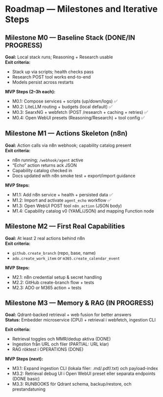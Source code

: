 # Roadmap — Milestones and Iterative Steps

## Milestone M0 — Baseline Stack (DONE/IN PROGRESS)
**Goal:** Local stack runs; Reasoning + Research usable  
**Exit criteria:**
- Stack up via scripts; health checks pass
- Research POST tool works end-to-end
- Models persist across restarts

**MVP Steps (2–3h each):**
- M0.1: Compose services + scripts (up/down/logs) ✅
- M0.2: LiteLLM routing + budgets (local default) ✅
- M0.3: SearxNG + webfetch (POST /research + caching + retries) ✅
- M0.4: Open WebUI presets (Reasoning/Research) + tool config ✅

## Milestone M1 — Actions Skeleton (n8n)
**Goal:** Action calls via n8n webhook; capability catalog present  
**Exit criteria:**
- n8n running; `/webhook/agent` active
- “Echo” action returns ack JSON
- Capability catalog checked in
- Docs updated with n8n smoke test + export/import guidance

**MVP Steps:**
- M1.1: Add n8n service + health + persisted data ✅
 - M1.2: Import and activate `agent_echo` workflow ✅
- M1.3: Open WebUI POST tool `n8n_action` (JSON body)
- M1.4: Capability catalog v0 (YAML/JSON) and mapping Function node

## Milestone M2 — First Real Capabilities
**Goal:** At least 2 real actions behind n8n  
**Exit criteria:**
- `github.create_branch` (repo, base, name)
- `ado.create_work_item` or `m365.create_calendar_event`

**MVP Steps:**
- M2.1: n8n credential setup & secret handling
- M2.2: GitHub create-branch flow + tests
- M2.3: ADO or M365 action + tests

## Milestone M3 — Memory & RAG (IN PROGRESS)
**Goal:** Qdrant-backed retrieval + web fusion for better answers  
**Status:** Embedder microservice (CPU) + retrieval i webfetch, ingestion CLI

**Exit criteria:**
- Retrieval toggles och MMR/dedup aktiva (DONE)
- Ingestion från URL och filer (PARTIAL: URL klar)
- RAG röktest i OPERATIONS (DONE)

**MVP Steps (next):**
- M3.1: Expand ingestion CLI (lokala filer: .md/.pdf/.txt) och payload-index
- M3.2: Retrieval debug UI i Open WebUI preset eller separata endpoints (DONE basic)
- M3.3: RUNBOOKS för Qdrant schema, backup/restore, och prestandatuning

